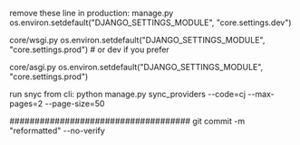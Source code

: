 remove these line in production:
manage.py
os.environ.setdefault("DJANGO_SETTINGS_MODULE", "core.settings.dev")

core/wsgi.py
os.environ.setdefault("DJANGO_SETTINGS_MODULE", "core.settings.prod")  # or dev if you prefer

core/asgi.py
os.environ.setdefault("DJANGO_SETTINGS_MODULE", "core.settings.prod")

run snyc from cli:
python manage.py sync_providers --code=cj --max-pages=2 --page-size=50




####################################
git commit -m "reformatted" --no-verify

